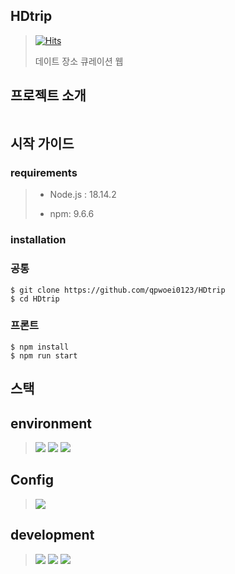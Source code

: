 HDtrip
----------
>[![Hits](https://hits.seeyoufarm.com/api/count/incr/badge.svg?url=https%3A%2F%2Fgithub.com%2Fqpwoei0123%2Ffe-sprint-coz-shopping&count_bg=%23F8E931&title_bg=%23555555&icon=react.svg&icon_color=%23E7E7E7&title=Hits&edge_flat=false)](https://hits.seeyoufarm.com)
>
> 데이트 장소 큐레이션 웹




프로젝트 소개
----
> ~~~ 




시작 가이드
----


### requirements
>+ Node.js : 18.14.2
>
>+ npm: 9.6.6

### installation
### 공통
```
$ git clone https://github.com/qpwoei0123/HDtrip
$ cd HDtrip
```

### 프론트
```
$ npm install
$ npm run start
```


스택
----

## environment
><img src="https://img.shields.io/badge/github-181717?style=for-the-badge&logo=github&logoColor=white">
><img src="https://img.shields.io/badge/git-F05032?style=for-the-badge&logo=git&logoColor=white">
><img src="https://img.shields.io/badge/visualstudiocode-007ACC?style=for-the-badge&logo=visualstudiocode&logoColor=white">


## Config
><img src="https://img.shields.io/badge/npm-CB3837?style=for-the-badge&logo=Npm&logoColor=white">
 
## development
><img src="https://img.shields.io/badge/javascript-F7DF1E?style=for-the-badge&logo=javascript&logoColor=black"> 
><img src="https://img.shields.io/badge/react-61DAFB?style=for-the-badge&logo=react&logoColor=black"> 
><img src="https://img.shields.io/badge/node.js-339933?style=for-the-badge&logo=Node.js&logoColor=white">
